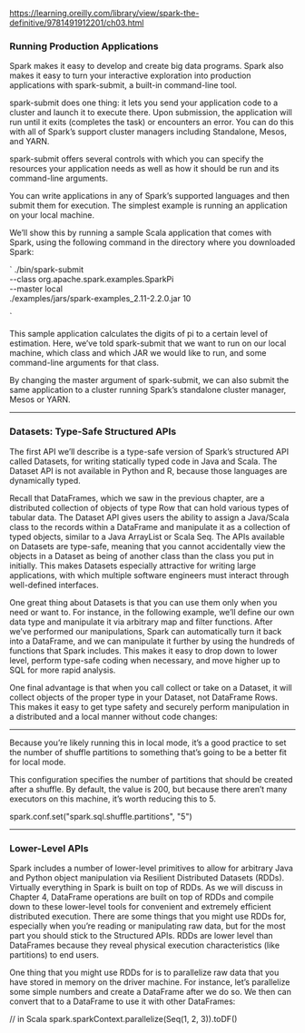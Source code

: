 https://learning.oreilly.com/library/view/spark-the-definitive/9781491912201/ch03.html

### Running Production Applications
Spark makes it easy to develop and create big data programs. Spark also makes it easy to turn your interactive exploration into production applications with spark-submit, a built-in command-line tool. 

spark-submit does one thing: it lets you send your application code to a cluster and launch it to execute there. Upon submission, the application will run until it exits (completes the task) or encounters an error. You can do this with all of Spark’s support cluster managers including Standalone, Mesos, and YARN.


spark-submit offers several controls with which you can specify the resources your application needs as well as how it should be run and its command-line arguments.

You can write applications in any of Spark’s supported languages and then submit them for execution. The simplest example is running an application on your local machine.

We’ll show this by running a sample Scala application that comes with Spark, using the following command in the directory where you downloaded Spark:

`
./bin/spark-submit \
  --class org.apache.spark.examples.SparkPi \
  --master local \
  ./examples/jars/spark-examples_2.11-2.2.0.jar 10
  
`
  
This sample application calculates the digits of pi to a certain level of estimation. Here, we’ve told spark-submit that we want to run on our local machine, which class and which JAR we would like to run, and some command-line arguments for that class.

By changing the master argument of spark-submit, we can also submit the same application to a cluster running Spark’s standalone cluster manager, Mesos or YARN.

-----------------------------------------------------------------------------------------------------------------

### Datasets: Type-Safe Structured APIs
The first API we’ll describe is a type-safe version of Spark’s structured API called Datasets, for writing statically typed code in Java and Scala. The Dataset API is not available in Python and R, because those languages are dynamically typed.


Recall that DataFrames, which we saw in the previous chapter, are a distributed collection of objects of type Row that can hold various types of tabular data. The Dataset API gives users the ability to assign a Java/Scala class to the records within a DataFrame and manipulate it as a collection of typed objects, similar to a Java ArrayList or Scala Seq. The APIs available on Datasets are type-safe, meaning that you cannot accidentally view the objects in a Dataset as being of another class than the class you put in initially. This makes Datasets especially attractive for writing large applications, with which multiple software engineers must interact through well-defined interfaces.


One great thing about Datasets is that you can use them only when you need or want to. For instance, in the following example, we’ll define our own data type and manipulate it via arbitrary map and filter functions. After we’ve performed our manipulations, Spark can automatically turn it back into a DataFrame, and we can manipulate it further by using the hundreds of functions that Spark includes. This makes it easy to drop down to lower level, perform type-safe coding when necessary, and move higher up to SQL for more rapid analysis. 


One final advantage is that when you call collect or take on a Dataset, it will collect objects of the proper type in your Dataset, not DataFrame Rows. This makes it easy to get type safety and securely perform manipulation in a distributed and a local manner without code changes:


---------------------------------------------------------------------------------------------------------------

Because you’re likely running this in local mode, it’s a good practice to set the number of shuffle partitions to something that’s going to be a better fit for local mode. 

This configuration specifies the number of partitions that should be created after a shuffle. By default, the value is 200, but because there aren’t many executors on this machine, it’s worth reducing this to 5. 

spark.conf.set("spark.sql.shuffle.partitions", "5")


--------------------------------------------------------------------------------------------------------------------


### Lower-Level APIs
Spark includes a number of lower-level primitives to allow for arbitrary Java and Python object manipulation via Resilient Distributed Datasets (RDDs). Virtually everything in Spark is built on top of RDDs. As we will discuss in Chapter 4, DataFrame operations are built on top of RDDs and compile down to these lower-level tools for convenient and extremely efficient distributed execution. There are some things that you might use RDDs for, especially when you’re reading or manipulating raw data, but for the most part you should stick to the Structured APIs. RDDs are lower level than DataFrames because they reveal physical execution characteristics (like partitions) to end users.


One thing that you might use RDDs for is to parallelize raw data that you have stored in memory on the driver machine. For instance, let’s parallelize some simple numbers and create a DataFrame after we do so. We then can convert that to a DataFrame to use it with other DataFrames:

// in Scala
spark.sparkContext.parallelize(Seq(1, 2, 3)).toDF()











